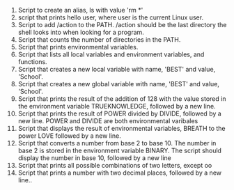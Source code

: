 1. Script to create an alias, ls with value 'rm *'
2. script that prints hello user, where user is the current Linux user.
3. Script to add /action to the PATH. /action should be the last directory the shell looks into when looking for a program.
4. Script that counts the number of directories in the PATH.
5. Script that prints environmental variables.
6. Script that lists all local variables and environment variables, and functions.
7. Script that creates a new local variable with name, 'BEST' and value, 'School'.
8. Script that creates a new global variable with name, 'BEST' and value, 'School'.
9. Script that prints the result of the addition of 128 with the value stored in the environment variable TRUEKNOWLEDGE, followed by a new line.
10. Script that prints the result of POWER divided by DIVIDE, followed by a new line. POWER  and DIVIDE are both environmental varibales
11. Script that displays the result of environmental variables, BREATH to the power LOVE followed by a new line.
12. Script that converts a number from base 2 to base 10. The number in base 2 is stored in the environment variable BINARY. The script should display the number in base 10, followed by a new line
13. Script  that prints all possible combinations of two letters, except oo
14. Script that prints a number with two decimal places, followed by a new line..
